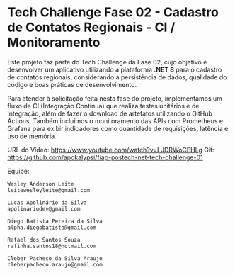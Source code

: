 # Tech Challenge Fase 02 - Cadastro de Contatos Regionais - CI / Monitoramento

Este projeto faz parte do Tech Challenge da Fase 02, cujo objetivo é desenvolver um aplicativo utilizando a plataforma **.NET 8** para o cadastro de contatos regionais, considerando a persistência de dados, qualidade do código e boas práticas de desenvolvimento.

Para atender à solicitação feita nesta fase do projeto, implementamos um fluxo de CI (Integração Contínua) que realiza testes unitários e de integração, além de fazer o download de artefatos utilizando o GitHub Actions. Também incluímos o monitoramento das APIs com Prometheus e Grafana para exibir indicadores como quantidade de requisições, latência e uso de memória.

URL do Vídeo: https://www.youtube.com/watch?v=LJDRWoCEHLg
Git: https://github.com/apokalypsi/fiap-postech-net-tech-challenge-01

Equipe:

	Wesley Anderson Leite
	leitewesleyleite@gmail.com

	Lucas Apolinário da Silva
	apolinariodev@gmail.com

	Diego Batista Pereira da Silva
	alpha.diegobatista@gmail.com

	Rafael dos Santos Souza
	rafinha.santos18@hotmail.com

	Cleber Pacheco da Silva Araujo
	cleberpacheco.araujo@gmail.com



